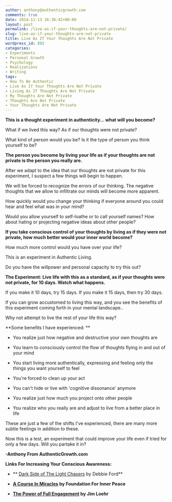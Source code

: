```yaml
---
author: anthony@authenticgrowth.com
comments: true
date: 2014-11-13 16:38:42+00:00
layout: post
permalink: /live-as-if-your-thoughts-are-not-private/
slug: live-as-if-your-thoughts-are-not-private
title: Live As If Your Thoughts Are Not Private
wordpress_id: 892
categories:
- Experiments
- Personal Growth
- Psychology
- Realizations
- Writing
tags:
- How To Be Authentic
- Live As If Your Thoughts Are Not Private
- Living As If Thoughts Are Not Private
- My Thoughts Are Not Private
- Thoughts Are Not Private
- Your Thoughts Are Not Private
---
```


**This is a thought experiment in authenticity... what will you become?**

What if we lived this way? As if our thoughts were not private?

What kind of person would you be? Is it the type of person you think yourself to be?

**The person you become by living your life as if your thoughts are not private is the person you really are.**

After we adapt to the idea that our thoughts are not private for this experiment, I suspect a few things will begin to happen.

We will be forced to recognize the errors of our thinking. The negative thoughts that we allow to infiltrate our minds will become more apparent.

How quickly would you change your thinking if everyone around you could hear and feel what was in your mind?

Would you allow yourself to self-loathe or to call yourself names? How about hating or projecting negative ideas about other people?

**If you take conscious control of your thoughts by living as if they were not private, how much better would your inner world become?**

How much more control would you have over your life?

This is an experiment in Authentic Living.

Do you have the willpower and personal capacity to try this out?

**The Experiment: Live life with this as a standard, as if your thoughts were not private, for 10 days. Watch what happens.**

If you make it 10 days, try 15 days. If you make it 15 days, then try 30 days.

If you can grow accustomed to living this way, and you see the benefits of this experiment coming forth in your mental landscape..

Why not attempt to live the rest of your life this way?

**Some benefits I have experienced:
**



	
  * You realize just how negative and destructive your own thoughts are

	
  * You learn to consciously control the flow of thoughts flying in and out of your mind

	
  * You start living more authentically, expressing and feeling only the things you want yourself to feel

	
  * You're forced to clean up your act

	
  * You can't hide or live with 'cognitive dissonance' anymore

	
  * You realize just how much you project onto other people

	
  * You realize who you really are and adjust to live from a better place in life


These are just a few of the shifts I've experienced, there are many more subtle feelings in addition to these.

Now this is a test, an experiment that could improve your life even if tried for only a few days. Will you partake it in?

**-Anthony From AuthenticGrowth.com**

**Links For Increasing Your Conscious Awareness:**



	
  * ** [Dark Side of The Light Chasers](http://amzn.to/1BejMLt) by Debbie Ford**

	
  * **[A Course In Miracles](http://amzn.to/1wRyv9N) by Foundation For Inner Peace**

	
  * **[The Power of Full Engagement](http://amzn.to/1CRBWAx) by Jim Loehr**


